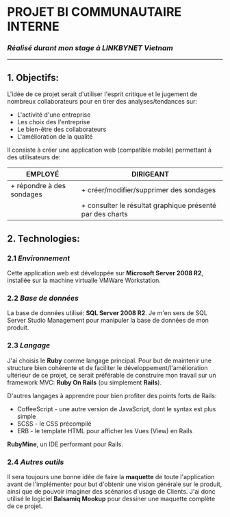 # PROJET BI COMMUNAUTAIRE INTERNE
### *Réalisé durant mon stage à LINKBYNET Vietnam*
-----------------------

## 1. Objectifs:
L'idée de ce projet serait d'utiliser l'esprit critique et le jugement de nombreux collaborateurs pour en tirer des analyses/tendances sur:
* L'activité d'une entreprise
* Les choix des l'entreprise
* Le bien-être des collaborateurs
* L'amélioration de la qualité

Il consiste à créer une application web (compatible mobile) permettant à des utilisateurs de:

| EMPLOYÉ | DIRIGEANT |
|---------|-----------|
|+ répondre à des sondages | + créer/modifier/supprimer des sondages |
|                          | + consulter le résultat graphique présenté par des charts

## 2. Technologies:
### 2.1 *Environnement*
Cette application web est développée sur **Microsoft Server 2008 R2**, installée sur la machine virtualle VMWare Workstation. 

### 2.2 *Base de données*
La base de données utilisé: **SQL Server 2008 R2**. Je m'en sers de SQL Server Studio Management pour manipuler la base de données de mon produit.

### 2.3 *Langage*
J'ai choisis le **Ruby** comme langage principal. Pour but de maintenir une structure bien cohérente et de faciliter le développement/l'amélioration ultérieur de ce projet, ce serait préférable de construire mon travail sur un framework MVC: **Ruby On Rails** (ou simplement **Rails**).

D'autres langages à apprendre pour bien profiter des points forts de Rails:
* CoffeeScript - une autre version de JavaScript, dont le syntax est plus simple
* SCSS - le CSS précompilé
* ERB - le template HTML pour afficher les Vues (View) en Rails

**RubyMine**, un IDE performant pour Rails.

### 2.4 *Autres outils*
Il sera toujours une bonne idée de faire la **maquette** de toute l'application avant de l'implémenter pour but d'obtenir une vision générale sur le produit, ainsi que de pouvoir imaginer des scénarios d'usage de Clients. J'ai donc utilisé le logiciel **Balsamiq Mookup** pour dessiner une maquette complète de ce projet.